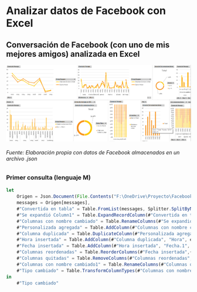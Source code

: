 # Analizar datos de Facebook con Excel

## Conversación de Facebook (con uno de mis mejores amigos) analizada en Excel
<img src="https://github.com/StefanoSoriano/Analizar-datos-de-Facebook-con-Excel-en-lenguaje-M/blob/master/Facebook%20conversations.png?raw=true"/>

###### Fuente: Elaboración propia con datos de Facebook almacenados en un archivo .json

### Primer consulta (lenguaje M)

```javascript
let
    Origen = Json.Document(File.Contents("F:\OneDrive\Proyecto\FacebookProject\Query\LectureJSON\message_1.json")),
    messages = Origen[messages],
    #"Convertida en tabla" = Table.FromList(messages, Splitter.SplitByNothing(), null, null, ExtraValues.Error),
    #"Se expandió Column1" = Table.ExpandRecordColumn(#"Convertida en tabla", "Column1", {"sender_name", "timestamp_ms", "content"}, {"Column1.sender_name", "Column1.timestamp_ms", "Column1.content"}),
    #"Columnas con nombre cambiado" = Table.RenameColumns(#"Se expandió Column1",{{"Column1.sender_name", "Emisor/Receptor"}, {"Column1.timestamp_ms", "Fecha"}, {"Column1.content", "Mensaje"}}),
    #"Personalizada agregada" = Table.AddColumn(#"Columnas con nombre cambiado", "Tiempo", each #datetime(1970, 1, 1, 0, 0, 0 ) + #duration(0, -6, 0, [Fecha]/1000)),
    #"Columna duplicada" = Table.DuplicateColumn(#"Personalizada agregada", "Tiempo", "Tiempo - Copia"),
    #"Hora insertada" = Table.AddColumn(#"Columna duplicada", "Hora", each DateTime.Time([#"Tiempo - Copia"]), type time),
    #"Fecha insertada" = Table.AddColumn(#"Hora insertada", "Fecha.1", each DateTime.Date([#"Tiempo - Copia"]), type date),
    #"Columnas reordenadas" = Table.ReorderColumns(#"Fecha insertada",{"Emisor/Receptor", "Fecha", "Mensaje", "Tiempo", "Tiempo - Copia", "Fecha.1", "Hora"}),
    #"Columnas quitadas" = Table.RemoveColumns(#"Columnas reordenadas",{"Fecha", "Tiempo", "Tiempo - Copia"}),
    #"Columnas con nombre cambiado1" = Table.RenameColumns(#"Columnas quitadas",{{"Fecha.1", "Fecha"}}),
    #"Tipo cambiado" = Table.TransformColumnTypes(#"Columnas con nombre cambiado1",{{"Fecha", Int64.Type}})
in
    #"Tipo cambiado"
```

